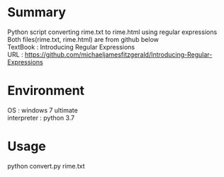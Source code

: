 # Summary
Python script converting rime.txt to rime.html using regular expressions<br>
Both files(rime.txt, rime.html) are from github below<br>
TextBook : Introducing Regular Expressions<br>
URL : https://github.com/michaeljamesfitzgerald/Introducing-Regular-Expressions<br>
# Environment
OS : windows 7 ultimate<br>
interpreter : python 3.7<br>
# Usage
python convert.py rime.txt
